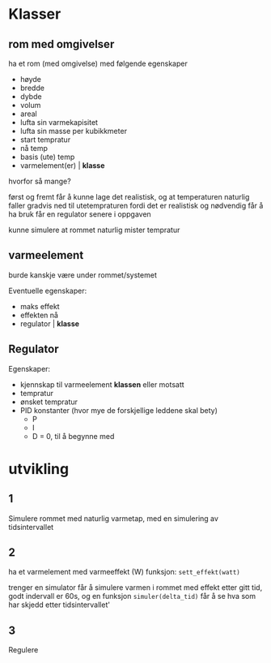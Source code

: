 # Klasser

## rom med omgivelser

ha et rom (med omgivelse) med følgende egenskaper

- høyde
- bredde
- dybde
- volum
- areal
- lufta sin varmekapisitet
- lufta sin masse per kubikkmeter
- start tempratur
- nå temp
- basis (ute) temp
- varmelement(er) | **klasse**

hvorfor så mange?

først og fremt får å kunne lage det realistisk, og at temperaturen naturlig faller gradvis ned til utetempraturen fordi det er realistisk og nødvendig får å ha bruk får en regulator senere i oppgaven

kunne simulere at rommet naturlig mister tempratur

## varmeelement

burde kanskje være under rommet/systemet

Eventuelle egenskaper:

- maks effekt
- effekten nå
- regulator | **klasse**

## Regulator

Egenskaper:

- kjennskap til varmeelement **klassen** eller motsatt
- tempratur
- ønsket tempratur
- PID konstanter (hvor mye de forskjellige leddene skal bety)
  - P
  - I
  - D = 0, til å begynne med

# utvikling

## 1

Simulere rommet med naturlig varmetap, med en simulering av tidsintervallet

## 2

ha et varmelement med varmeeffekt (W) funksjon: `sett_effekt(watt)`

trenger en simulator får å simulere varmen i rommet med effekt etter gitt tid, godt indervall er 60s, og en funksjon `simuler(delta_tid)` får å se hva som har skjedd etter tidsintervallet'

## 3

Regulere
